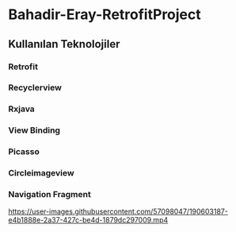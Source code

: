 # Bahadir-Eray-RetrofitProject

## Kullanılan Teknolojiler
### Retrofit
### Recyclerview
### Rxjava
### View Binding
### Picasso
### Circleimageview
### Navigation Fragment
https://user-images.githubusercontent.com/57098047/190603187-e4b1888e-2a37-427c-be4d-1879dc297009.mp4


